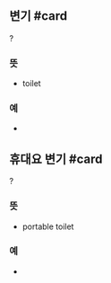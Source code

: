 ## 변기 #card
?
### 뜻
- toilet
### 예
-
<!--SR:!2025-01-05,38,230-->

## 휴대요 변기 #card
?
### 뜻
- portable toilet
### 예
-
<!--SR:!2025-01-07,15,228-->
